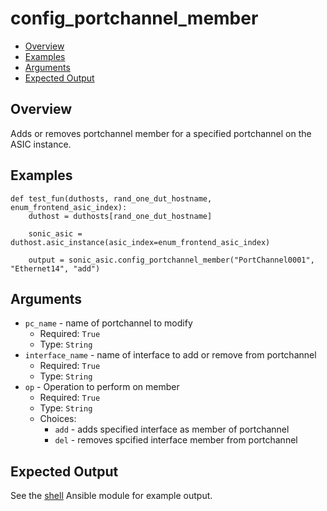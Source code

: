 # config_portchannel_member

- [Overview](#overview)
- [Examples](#examples)
- [Arguments](#arguments)
- [Expected Output](#expected-output)

## Overview
Adds or removes portchannel member for a specified portchannel on the ASIC instance.

## Examples
```
def test_fun(duthosts, rand_one_dut_hostname, enum_frontend_asic_index):
    duthost = duthosts[rand_one_dut_hostname]

    sonic_asic = duthost.asic_instance(asic_index=enum_frontend_asic_index)

    output = sonic_asic.config_portchannel_member("PortChannel0001", "Ethernet14", "add")
```

## Arguments
- `pc_name` - name of portchannel to modify
    - Required: `True`
    - Type: `String`
- `interface_name` - name of interface to add or remove from portchannel
    - Required: `True`
    - Type: `String`
- `op` - Operation to perform on member
    - Required: `True`
    - Type: `String`
    - Choices:
        - `add` - adds specified interface as member of portchannel
        - `del` - removes spcified interface member from portchannel

## Expected Output
See the [shell](../ansible_methods/shell.md#expected-output) Ansible module for example output.

